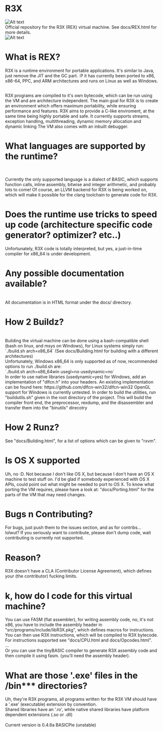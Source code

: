 R3X
===
![Alt text](http://i.imgur.com/Klw1O26.png)<br>
Official repository for the R3X (REX) virtual machine. See docs/REX.html for more details.<br>
![Alt text](http://i.imgur.com/c97xG9g.png "R3X Running on Linux64 with example program and debugger")
<h1>What is REX?</h1>
R3X is a runtime environment for portable applications. It's similar to Java, just remove the JIT and the GC part. :P 
it has currently been ported to x86, x86-64, PPC, and ARM architectures and runs on Linux as well as Windows.<br>
<br>

R3X programs are compiled to it's own bytecode, which can be run using the VM and are architecture independent. The main goal for R3X is to create an environment which offers maximum portability, while ensuring performance and features.
R3X aims to provide a C-like enviroment, at the same time being highly portable and safe. It currently supports streams, exception handling, multithreading, dynamic memory allocation and dynamic linking
The VM also comes with an inbuilt debugger. <br>

<h1>What languages are supported by the runtime? </h1>
<br>

Currently the only supported language is a dialect of BASIC, which supports function calls, inline assembly, bitwise and integer arithmetic, and probably lots to come! Of course, an LLVM backend for R3X is being
worked on, which will make it possible for the clang toolchain to generate code for R3X. <br>

<h1>Does the runtime use tricks to speed up code (architecture specific code generator? optimizer? etc..)</h1>

Unfortunately, R3X code is totally interpreted, but yes, a just-in-time compiler for x86_64 is under development.<br>

<h1>Any possible documentation available?</h1>
<br>
All documentation is in HTML format under the docs/ directory.<br>

<h1>How 2 Buildz?</h1>
<br>
Building the virtual machine can be done using a bash-compatible shell (bash on linux, and msys on Windows), for Linux systems simply run: <br> 
`./build.sh arch=x86_64` (See docs/Building.html for building with a different architectures)<br>
Unfortunately, Windows x86_64 is only supported as of now, recommended options to run ./build.sh are:<br>
`./build.sh arch=x86_64win usegl=no usedynamic=no`<br>
In order to use native libraries (usedynamic=yes) for Windows, add an implementation of "dlfcn.h" into your headers. An existing implementation can be found here: https://github.com/dlfcn-win32/dlfcn-win32
OpenGL support for Windows is currently untested.
In order to build the utilities, run "buildutils.sh" given in the root directory of the project. This will build the compiler front end, the preprocessor, rexdump, and the disassembler and transfer them into
the "binutils" direcotry
<h1>How 2 Runz?</h1>
See "docs/Building.html", for a list of options which can be given to "rxvm".
<h1>Is OS X supported</h1>
Uh, no :D. Not because I don't like OS X, but because I don't have an OS X machine to test stuff on. I'd be glad if somebody experienced with OS X APIs, could point out what might be needed to port to OS X.
To know what porting the VM requires, please have a look at: "docs/Porting.html" for the parts of the VM that may need changes.

<h1>Bugs n Contributing?</h1>
For bugs, just push them to the issues section, and as for contribs... <br>
lolwut? If you seriously want to contribute, please don't dump code, wait contributing is currently not supported.<br>

<h1>Reason?</h1>
R3X doesn't have a CLA (Contributor License Agreement), which defines your (the contributor) fucking limits.<br>

<h1>k, how do I code for this virtual machine?</h1>

You can use FASM (flat assembler), for writing assembly code, no, it's not x86, you have to include the assembly header in 
"src/programs/include/libR3X.pkg", which defines macros for instructions. You can then use R3X instructions, which will be
compiled to R3X bytecode. For instructions supported see "docs/CPU.html and docs/Opcodes.html".<br>
...<br>
Or you can use the tinyBASIC compiler to generate R3X assembly code and then compile it using fasm. (you'll need the assembly header).

<h1>What are those '.exe' files in the /bin*** directories?</h1>
Uh, they're R3X programs, all programs written for the R3X VM should have a '.exe' (executable) extension by convention.<br>
Shared libraries have an '.ro', while native shared libraries have platform dependent extensions (.so or .dll)
<br>
<br>
Current version is 0.4.6a BASICPie (unstable)<br>
